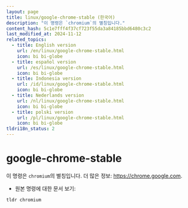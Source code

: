 ```yaml
---
layout: page
title: linux/google-chrome-stable (한국어)
description: "이 명령은 `chromium`의 별칭입니다."
content_hash: 5c1e7fff4f37cf723f55da3a84185bbd6480c3c2
last_modified_at: 2024-11-12
related_topics:
  - title: English version
    url: /en/linux/google-chrome-stable.html
    icon: bi bi-globe
  - title: español version
    url: /es/linux/google-chrome-stable.html
    icon: bi bi-globe
  - title: Indonesia version
    url: /id/linux/google-chrome-stable.html
    icon: bi bi-globe
  - title: Nederlands version
    url: /nl/linux/google-chrome-stable.html
    icon: bi bi-globe
  - title: polski version
    url: /pl/linux/google-chrome-stable.html
    icon: bi bi-globe
tldri18n_status: 2
---
```

# google-chrome-stable

이 명령은 `chromium`의 별칭입니다.
더 많은 정보: <https://chrome.google.com>.

- 원본 명령에 대한 문서 보기:

`tldr chromium`
